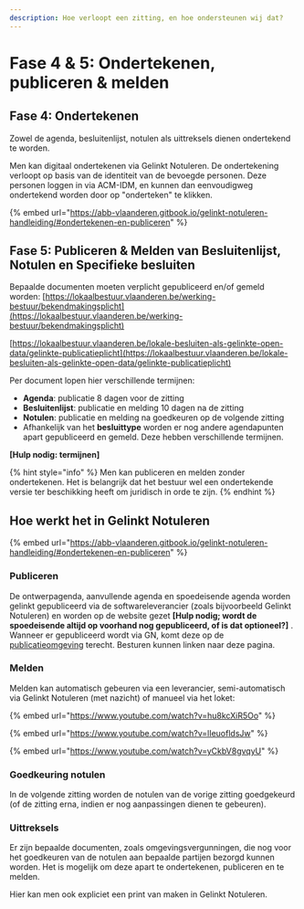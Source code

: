 ```yaml
---
description: Hoe verloopt een zitting, en hoe ondersteunen wij dat?
---
```


# Fase 4 & 5: Ondertekenen, publiceren & melden

## Fase 4: Ondertekenen

Zowel de agenda, besluitenlijst, notulen als uittreksels dienen ondertekend te worden.

Men kan digitaal ondertekenen via Gelinkt Notuleren. De ondertekening verloopt op basis van de identiteit van de bevoegde personen. Deze personen loggen in via ACM-IDM, en kunnen dan eenvoudigweg ondertekend worden door op "onderteken" te klikken.

{% embed url="https://abb-vlaanderen.gitbook.io/gelinkt-notuleren-handleiding/#ondertekenen-en-publiceren" %}

## Fase 5: Publiceren & Melden van Besluitenlijst, Notulen en Specifieke besluiten

Bepaalde documenten moeten verplicht gepubliceerd en/of gemeld worden: [https://lokaalbestuur.vlaanderen.be/werking-bestuur/bekendmakingsplicht](https://lokaalbestuur.vlaanderen.be/werking-bestuur/bekendmakingsplicht)

[https://lokaalbestuur.vlaanderen.be/lokale-besluiten-als-gelinkte-open-data/gelinkte-publicatieplicht](https://lokaalbestuur.vlaanderen.be/lokale-besluiten-als-gelinkte-open-data/gelinkte-publicatieplicht)

Per document lopen hier verschillende termijnen:

* **Agenda**: publicatie 8 dagen voor de zitting
* **Besluitenlijst**: publicatie en melding 10 dagen na de zitting
* **Notulen**: publicatie en melding na goedkeuren op de volgende zitting
* Afhankelijk van het **besluittype** worden er nog andere agendapunten apart gepubliceerd en gemeld. Deze hebben verschillende termijnen.

**\[Hulp nodig: termijnen]**

{% hint style="info" %}
Men kan publiceren en melden zonder ondertekenen. Het is belangrijk dat het bestuur wel een ondertekende versie ter beschikking heeft om juridisch in orde te zijn.
{% endhint %}

## Hoe werkt het in Gelinkt Notuleren

{% embed url="https://abb-vlaanderen.gitbook.io/gelinkt-notuleren-handleiding/#ondertekenen-en-publiceren" %}

### Publiceren

De ontwerpagenda, aanvullende agenda en spoedeisende agenda worden gelinkt gepubliceerd via de softwareleverancier (zoals bijvoorbeeld Gelinkt Notuleren) en worden op de website gezet **\[Hulp nodig; wordt de spoedeisende altijd op voorhand nog gepubliceerd, of is dat optioneel?]** . Wanneer er gepubliceerd wordt via GN, komt deze op de [publicatieomgeving](http://publicatie.gelinkt-notuleren.vlaanderen.be) terecht. Besturen kunnen linken naar deze pagina.

### Melden

Melden kan automatisch gebeuren via een leverancier, semi-automatisch via Gelinkt Notuleren (met nazicht) of manueel via het loket:

{% embed url="https://www.youtube.com/watch?v=hu8kcXiR5Oo" %}

{% embed url="https://www.youtube.com/watch?v=lIeuofldsJw" %}

{% embed url="https://www.youtube.com/watch?v=yCkbV8gvqyU" %}

### Goedkeuring notulen

In de volgende zitting worden de notulen van de vorige zitting goedgekeurd (of de zitting erna, indien er nog aanpassingen dienen te gebeuren).

### Uittreksels

Er zijn bepaalde documenten, zoals omgevingsvergunningen, die nog voor het goedkeuren van de notulen aan bepaalde partijen bezorgd kunnen worden. Het is mogelijk om deze apart te ondertekenen, publiceren en te melden.

Hier kan men ook expliciet een print van maken in Gelinkt Notuleren.
